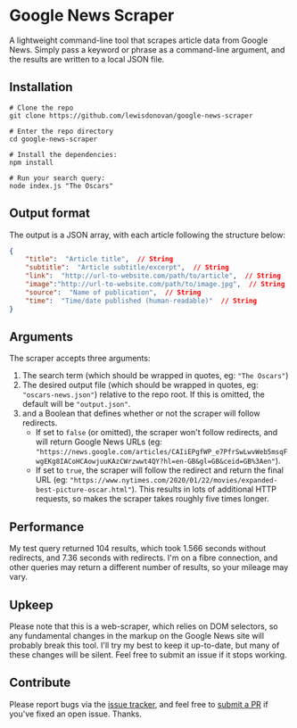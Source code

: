 
# Google News Scraper
A lightweight command-line tool that scrapes article data from Google News. Simply pass a keyword or phrase as a command-line argument, and the results are written to a local JSON file.

## Installation
```console
# Clone the repo
git clone https://github.com/lewisdonovan/google-news-scraper

# Enter the repo directory
cd google-news-scraper

# Install the dependencies:
npm install

# Run your search query:
node index.js "The Oscars"
```

## Output format
The output is a JSON array, with each article following the structure below:

```json
{
    "title":  "Article title",  // String
    "subtitle":  "Article subtitle/excerpt",  // String
    "link":  "http://url-to-website.com/path/to/article",  // String
    "image":"http://url-to-website.com/path/to/image.jpg",  // String
    "source":  "Name of publication",  // String
    "time":  "Time/date published (human-readable)"  // String
}
```

## Arguments
The scraper accepts three arguments:
1. The search term (which should be wrapped in quotes, eg: `"The Oscars"`)
2. The desired output file (which should be wrapped in quotes, eg: `"oscars-news.json"`) relative to the repo root. If this is omitted, the default will be `"output.json"`.
2. and a Boolean that defines whether or not the scraper will follow redirects.
	* If set to `false` (or omitted), the scraper won't follow redirects, and will return Google News URLs (eg: `"https://news.google.com/articles/CAIiEPgfWP_e7PfrSwLwvWeb5msqFwgEKg8IACoHCAowjuuKAzCWrzwwt4QY?hl=en-GB&gl=GB&ceid=GB%3Aen"`).
	* If set to `true`, the scraper will follow the redirect and return the final URL (eg: `"https://www.nytimes.com/2020/01/22/movies/expanded-best-picture-oscar.html"`). This results in lots of additional HTTP requests, so makes the scraper takes roughly five times longer.

## Performance
My test query returned 104 results, which took 1.566 seconds without redirects, and 7.36 seconds with redirects. I'm on a fibre connection, and other queries may return a different number of results, so your mileage may vary. 

## Upkeep
Please note that this is a web-scraper, which relies on DOM selectors, so any fundamental changes in the markup on the Google News site will probably break this tool. I'll try my best to keep it up-to-date, but many of these changes will be silent. Feel free to submit an issue if it stops working.

## Contribute
Please report bugs via the [issue tracker](https://github.com/lewisdonovan/google-news-scraper/issues), and feel free to [submit a PR](https://github.com/lewisdonovan/google-news-scraper/pulls) if you've fixed an open issue. Thanks.